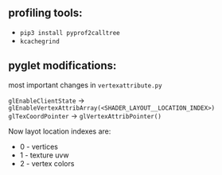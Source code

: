 profiling tools:
----------------
* `pip3 install pyprof2calltree`
* `kcachegrind`

pyglet modifications:
---------------------
most important changes in `vertexattribute.py`

`glEnableClientState` -> `glEnableVertexAttribArray(<SHADER_LAYOUT__LOCATION_INDEX>)`
`glTexCoordPointer` -> `glVertexAttribPointer()`

Now layot location indexes are:
* 0 - vertices
* 1 - texture uvw
* 2 - vertex colors
